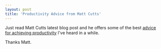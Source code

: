 ```yaml
---
layout: post
title: 'Productivity Advice from Matt Cutts'
---
```

Just read Matt Cutts latest blog post and he offers some of the best <a href="http://www.mattcutts.com/blog/secret-to-unlimited-productivity/">advice for achieving productivity</a> I've heard in a while.<p></p>
Thanks Matt.